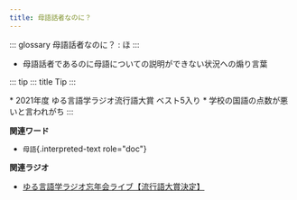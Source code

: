 ```yaml
---
title: 母語話者なのに？
---
```


::: glossary
母語話者なのに？ : ほ
:::

-   母語話者であるのに母語についての説明ができない状況への煽り言葉

::: tip
::: title
Tip
:::

\* 2021年度 ゆる言語学ラジオ流行語大賞 ベスト5入り \*
学校の国語の点数が悪いと言われがち
:::

**関連ワード**

-   `母語`{.interpreted-text role="doc"}

**関連ラジオ**

-   [ゆる言語学ラジオ忘年会ライブ【流行語大賞決定】](https://www.youtube.com/watch?v=poT4BzX7e_Q)
